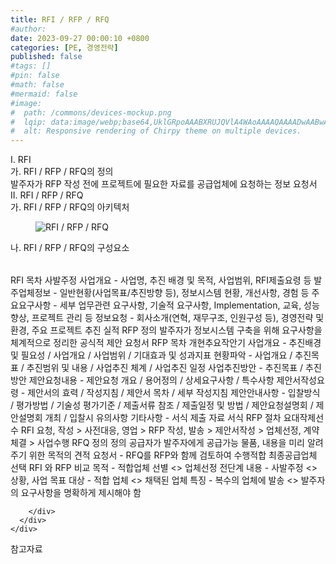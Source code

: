 ```yaml
---
title: RFI / RFP / RFQ
#author: 
date: 2023-09-27 00:00:10 +0800
categories: [PE, 경영전략]
published: false
#tags: []
#pin: false
#math: false
#mermaid: false
#image:
#  path: /commons/devices-mockup.png
#  lqip: data:image/webp;base64,UklGRpoAAABXRUJQVlA4WAoAAAAQAAAADwAABwAAQUxQSDIAAAARL0AmbZurmr57yyIiqE8oiG0bejIYEQTgqiDA9vqnsUSI6H+oAERp2HZ65qP/VIAWAFZQOCBCAAAA8AEAnQEqEAAIAAVAfCWkAALp8sF8rgRgAP7o9FDvMCkMde9PK7euH5M1m6VWoDXf2FkP3BqV0ZYbO6NA/VFIAAAA
#  alt: Responsive rendering of Chirpy theme on multiple devices.
---
```


<div class="post-wrap">
  <div class="para">
    <div class="para-title">
      I. RFI 
    </div>
    <div class="para-cntnt">
      <div class="para">
        <div class="para-title">
          가. RFI / RFP / RFQ의 정의
        </div>
        <div class="para-cntnt">
            발주자가 RFP 작성 전에 프로젝트에 필요한 자료를 공급업체에 요청하는 정보 요청서
        </div>
      </div>
    </div>
  </div>
  
  <div class="para">
    <div class="para-title">
      II. RFI / RFP / RFQ
    </div>
    <div class="para-cntnt">
      <div class="para">
        <div class="para-title">
          가. RFI / RFP / RFQ의 아키텍처
        </div>
        <div class="para-cntnt">
          <figure class="post-figure">
            <img src="/assets/img/posts/RFI-,-RFP-,-RFQ.png" alt="RFI / RFP / RFQ">
<!--            <figcaption>Source: Unveiling the Metaverse: Exploring Emerging Trends, Multifaceted Perspectives, and Future Challenges</figcaption>-->
          </figure>
        </div>
      </div>
      <div class="para">
        <div class="para-title">
          나. RFI / RFP / RFQ의 구성요소
        </div>
        <div class="para-cntnt">
          <table class="post-table">
          </table>
          RFI 목차 사발주정
  사업개요 - 사업명, 추진 배경 및 목적, 사업범위, RFI제출요령 등 
  발주업체정보 - 일반현황(사업목표/추진방향 등), 정보시스템 현황, 개선사항, 경험 등 
  주요요구사항 - 세부 업무관련 요구사항, 기술적 요구사항, Implementation, 교육, 성능향상, 프로젝트 관리 등 
  정보요청 - 회사소개(연혁, 재무구조, 인원구성 등), 경영전략 및 환경, 주요 프로젝트 추진 실적
RFP
정의
  발주자가 정보시스템 구축을 위해 요구사항을 체계적으로 정리한 공식적 제안 요청서
RFP 목차 개현추요작안기
  사업개요 - 추진배경 및 필요성 / 사업개요 / 사업범위 / 기대효과 및 성과지표
  현황파악 - 사업개요 / 추진목표 / 추진범위 및 내용 / 사업추진 체계 / 사업추진 일정 
  사업추진방안 - 추진목표 / 추진방안 
  제안요청내용 - 제안요청 개요 / 용어정의 / 상세요구사항 / 특수사항 
  제안서작성요령 - 제안서의 효력 / 작성지침 / 제안서 목차 / 세부 작성지침
  제안안내사항 - 입찰방식 / 평가방법 / 기술성 평가기준 / 제출서류 참조 / 제출일정 및 방법 / 제안요청설명회 / 제안설명회 개최 / 입찰시 유의사항 
  기타사항 - 서식 제출 자료 서식
RFP 절차 요대작제선수
  RFI 요청, 작성 &gt; 사전대응, 영업 &gt; RFP 작성, 발송 &gt; 제안서작성 &gt; 업체선정, 계약체결 &gt; 사업수행
RFQ 정의
정의
  공급자가 발주자에게 공급가능 물품, 내용을 미리 알려주기 위한 목적의 견적 요청서
- RFQ를 RFP와 함께 검토하여 수행적합 최종공급업체 선택
RFI 와 RFP 비교
  목적 - 적합업체 선별 &lt;&gt; 업체선정 전단계
  내용 - 사발주정 &lt;&gt; 상황, 사업 목표
  대상 - 적합 업체 &lt;&gt; 채택된 업체
  특징 - 복수의 업체에 발송 &lt;&gt; 발주자의 요구사항을 명확하게 제시해야 함

        </div>
      </div>
    </div>
  </div>

  <div class="refr-wrap">
    <div class="refr-title">
        참고자료
    </div>
    <ol class="refr-list">
    <!--    <li>(나현식, 최대선) <a target="_blank" href="https://scienceon.kisti.re.kr/commons/util/originalView.do?cn=JAKO202225948430499&oCn=JAKO202225948430499&dbt=JAKO&journal=NJOU00291864">메타버스 보안 위협 요소 및 대응 방안 검토</a></li>-->
    <!--    <li>(M. Uddin, S. Manickam, H. Ullah, M. Obaidat and A. Dandoush) <a target="_blank" href="https://ieeexplore.ieee.org/abstract/document/10138386">Unveiling the Metaverse: Exploring Emerging Trends, Multifaceted Perspectives, and Future Challenges</a></li>-->
    </ol>
  </div>
</div>
